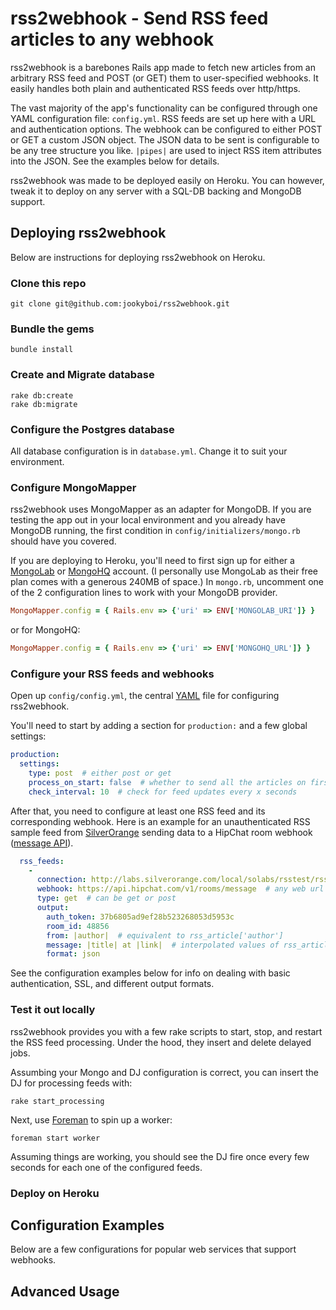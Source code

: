 # rss2webhook - Send RSS feed articles to any webhook

rss2webhook is a barebones Rails app made to fetch new articles from an arbitrary
RSS feed and POST (or GET) them to user-specified webhooks. It easily handles both plain
and authenticated RSS feeds over http/https.

The vast majority of the app's functionality can be configured through one YAML
configuration file: ``config.yml``. RSS feeds are set up here with a URL and authentication
options. The webhook can be configured to either POST or GET a custom JSON object.
The JSON data to be sent is configurable to be any tree structure you like.
``|pipes|`` are used to inject RSS item attributes into the JSON. See the examples
below for details.

rss2webhook was made to be deployed easily on Heroku. You can however, tweak it to
deploy on any server with a SQL-DB backing and MongoDB support.

## Deploying rss2webhook

Below are instructions for deploying rss2webhook on Heroku.

### Clone this repo

    git clone git@github.com:jookyboi/rss2webhook.git

### Bundle the gems

    bundle install

### Create and Migrate database

    rake db:create
    rake db:migrate

### Configure the Postgres database

All database configuration is in ``database.yml``. Change it to suit your environment.

### Configure MongoMapper

rss2webhook uses MongoMapper as an adapter for MongoDB. If you are testing the app out
in your local environment and you already have MongoDB running, the first condition
in ``config/initializers/mongo.rb`` should have you covered.

If you are deploying to Heroku, you'll need to first sign up for either a [MongoLab](http://addons.heroku.com/mongolab)
or [MongoHQ](http://addons.heroku.com/mongohq) account. (I personally use MongoLab as their
free plan comes with a generous 240MB of space.) In ``mongo.rb``, uncomment one of the 2 configuration
lines to work with your MongoDB provider.

```ruby
MongoMapper.config = { Rails.env => {'uri' => ENV['MONGOLAB_URI']} }
```

or for MongoHQ:

```ruby
MongoMapper.config = { Rails.env => {'uri' => ENV['MONGOHQ_URL']} }
```

### Configure your RSS feeds and webhooks

Open up ``config/config.yml``, the central [YAML](http://www.yaml.org/) file for configuring
rss2webhook.

You'll need to start by adding a section for ``production:`` and a few global settings:


```yaml
production:
  settings:
    type: post  # either post or get
    process_on_start: false  # whether to send all the articles on first fetch of the feed
    check_interval: 10  # check for feed updates every x seconds
```

After that, you need to configure at least one RSS feed and its corresponding webhook. Here is
an example for an unauthenticated RSS sample feed from [SilverOrange](http://labs.silverorange.com/archive/2003/july/privaterss)
sending data to a HipChat room webhook ([message API](https://www.hipchat.com/docs/api/method/rooms/message)).

```yaml
  rss_feeds:
    -
      connection: http://labs.silverorange.com/local/solabs/rsstest/rss_plain.xml
      webhook: https://api.hipchat.com/v1/rooms/message  # any web url
      type: get  # can be get or post
      output:
        auth_token: 37b6805ad9ef28b523268053d5953c
        room_id: 48856
        from: |author|  # equivalent to rss_article['author']
        message: |title| at |link|  # interpolated values of rss_article
        format: json
```

See the configuration examples below for info on dealing with basic authentication, SSL,
and different output formats.

### Test it out locally

rss2webhook provides you with a few rake scripts to start, stop, and restart the RSS feed processing.
Under the hood, they insert and delete delayed jobs.

Assumbing your Mongo and DJ configuration is correct, you can insert the DJ for processing feeds with:

    rake start_processing

Next, use [Foreman](http://michaelvanrooijen.com/articles/2011/06/08-managing-and-monitoring-your-ruby-application-with-foreman-and-upstart/)
to spin up a worker:

    foreman start worker

Assuming things are working, you should see the DJ fire once every few seconds for each one of the configured feeds.
    

### Deploy on Heroku

## Configuration Examples

Below are a few configurations for popular web services that support webhooks.

## Advanced Usage